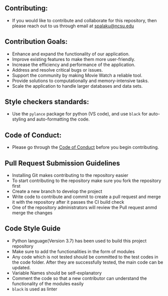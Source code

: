 ## Contributing:

* If you would like to contribute and collaborate for this repository, then please reach out to us through email at spalaku@ncsu.edu

## Contribution Goals:

* Enhance and expand the functionality of our application.
* Improve existing features to make them more user-friendly.
* Increase the efficiency and performance of the application.
* Address and resolve critical bugs or issues.
* Support the community by making Movie Watch a reliable tool.
* Provide solutions to computationally and memory-intensive tasks.
* Scale the application to handle larger databases and data sets.

## Style checkers standards:
* Use the `pylance` package for python (VS code), and use `black` for auto-styling and auto-formatting the code.


## Code of Conduct:

* Please go through the [Code of Conduct](https://github.com/SE-Fall2024/MovieRecommender/blob/master/CODE_OF_CONDUCT.md) before you begin contributing.

## Pull Request Submission Guidelines

* Installing Git makes contributing to the repository easier
* To start contributing to the repository make sure you fork the repository first
* Create a new branch to develop the project 
* Write code to contribute and commit to create a pull request and merge it with the repository after it passes the CI build check
* One of the repository administrators will review the Pull request anmd merge the changes

## Code Style Guide 

* Python language(Version 3.7) has been used to build this project repository
* Make sure to add the functionalities in the form of modules
* Any code which is not tested should be committed to the test codes in the code folder. After they are successfully tested, the  main code can be updated.
* Variable Names should be self-explanatory
* Comment the code so that a new contributor can understand the functionality of the modules easily
* `black` is used as linter








